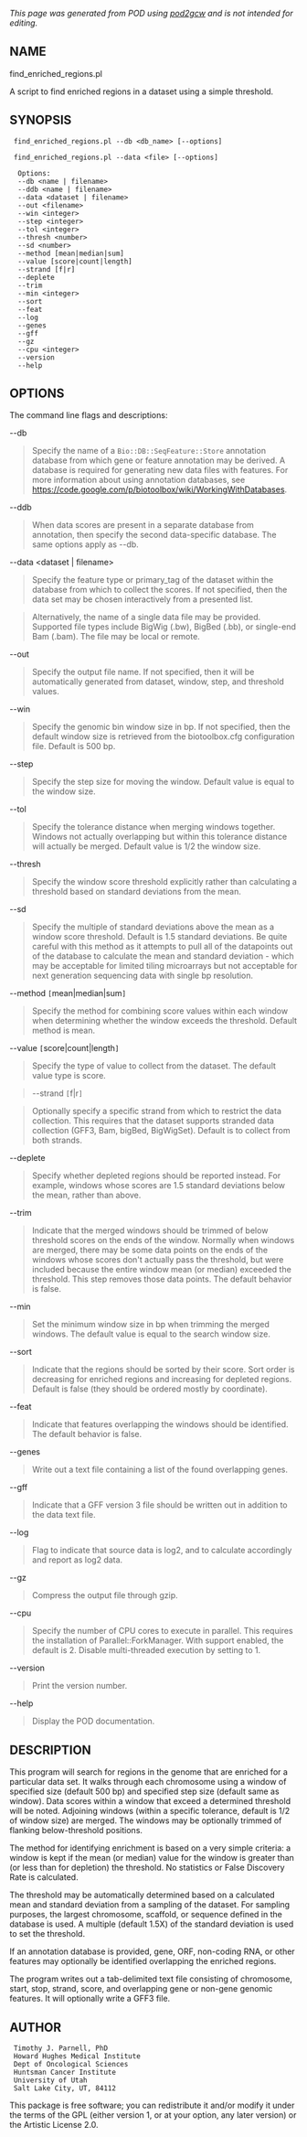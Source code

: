 _This page was generated from POD using [pod2gcw](http://code.google.com/p/pod2gcw) and is not intended for editing._

## NAME ##
find\_enriched\_regions.pl

A script to find enriched regions in a dataset using a simple threshold.

## SYNOPSIS ##
```
 find_enriched_regions.pl --db <db_name> [--options]
```
```
 find_enriched_regions.pl --data <file> [--options]
```
```
  Options:
  --db <name | filename>
  --ddb <name | filename>
  --data <dataset | filename>
  --out <filename>
  --win <integer>
  --step <integer>
  --tol <integer>
  --thresh <number>
  --sd <number>
  --method [mean|median|sum]
  --value [score|count|length]
  --strand [f|r]
  --deplete
  --trim
  --min <integer>
  --sort
  --feat
  --log
  --genes
  --gff
  --gz
  --cpu <integer>
  --version
  --help
```
## OPTIONS ##
The command line flags and descriptions:

--db <name>


> Specify the name of a `Bio::DB::SeqFeature::Store` annotation database  from which gene or feature annotation may be derived. A database is  required for generating new data files with features. For more information  about using annotation databases,  see <https://code.google.com/p/biotoolbox/wiki/WorkingWithDatabases>.

> 
--ddb <name>


> When data scores are present in a separate database from annotation, then specify the second data-specific database. The same options  apply as --db.

> 
--data <dataset | filename>


> Specify the feature type or primary\_tag of the dataset within the  database from which to collect the scores. If not specified, then  the data set may be chosen interactively from a presented list.

> 
> Alternatively, the name of a single data file may be provided.  Supported file types include BigWig (.bw), BigBed (.bb), or  single-end Bam (.bam). The file may be local or remote.

> 
--out <filename>


> Specify the output file name. If not specified, then it will be  automatically generated from dataset, window, step, and threshold  values.

> 
--win <integer>


> Specify the genomic bin window size in bp. If not specified,  then the default window size is retrieved from the biotoolbox.cfg  configuration file. Default is 500 bp.

> 
--step <integer>


> Specify the step size for moving the window. Default value is  equal to the window size.

> 
--tol <integer>


> Specify the tolerance distance when merging windows together.  Windows not actually overlapping but within this tolerance  distance will actually be merged. Default value is 1/2 the  window size.

> 
--thresh <number>


> Specify the window score threshold explicitly rather than calculating a threshold based on standard deviations from the mean.

> 
--sd <number>


> Specify the multiple of standard deviations above the mean as a window score threshold. Default is 1.5 standard deviations. Be  quite careful with this method as it attempts to pull all of the  datapoints out of the database to calculate the mean and  standard deviation - which may be acceptable for limited tiling  microarrays but not acceptable for next generation sequencing  data with single bp resolution.

> 
--method `[`mean|median|sum`]`


> Specify the method for combining score values within each window  when determining whether the window exceeds the threshold. Default method is mean.

> 
--value `[`score|count|length`]`


> Specify the type of value to collect from the dataset. The  default value type is score.

> 
> --strand `[`f|r`]`

> 
> Optionally specify a specific strand from which to restrict the  data collection. This requires that the dataset supports  stranded data collection (GFF3, Bam, bigBed, BigWigSet).  Default is to collect from both strands.

> 
--deplete


> Specify whether depleted regions should be reported instead.  For example, windows whose scores are 1.5 standard deviations  below the mean, rather than above.

> 
--trim


> Indicate that the merged windows should be trimmed of below  threshold scores on the ends of the window. Normally when windows  are merged, there may be some data points on the ends of the  windows whose scores don't actually pass the threshold, but were  included because the entire window mean (or median) exceeded  the threshold. This step removes those data points. The default  behavior is false.

> 
--min <integer>


> Set the minimum window size in bp when trimming the merged windows.  The default value is equal to the search window size.

> 
--sort


> Indicate that the regions should be sorted by their score.  Sort order is decreasing for enriched regions and increasing  for depleted regions. Default is false (they should be  ordered mostly by coordinate).

> 
--feat


> Indicate that features overlapping the windows should be  identified. The default behavior is false.

> 
--genes


> Write out a text file containing a list of the found overlapping genes.

> 
--gff


> Indicate that a GFF version 3 file should be written out in addition to the data text file.

> 
--log


> Flag to indicate that source data is log2, and to calculate  accordingly and report as log2 data.

> 
--gz


> Compress the output file through gzip.

> 
--cpu <integer>


> Specify the number of CPU cores to execute in parallel. This requires  the installation of Parallel::ForkManager. With support enabled, the  default is 2. Disable multi-threaded execution by setting to 1.

> 
--version


> Print the version number.

> 
--help


> Display the POD documentation.

> 
## DESCRIPTION ##
This program will search for regions in the genome that are enriched for a  particular data set. It walks through each chromosome using a  window of specified size (default 500 bp) and specified step size (default  same as window). Data scores within a window that exceed a determined threshold will be noted. Adjoining windows (within a specific tolerance, default is  1/2 of window size) are merged. The windows may be optionally trimmed  of flanking below-threshold positions.

The method for identifying enrichment is based on a very simple criteria:  a window is kept if the mean (or median) value for the window is greater  than (or less than for depletion) the threshold. No statistics or False  Discovery Rate is calculated.

The threshold may be automatically determined based on a calculated  mean and standard deviation from a sampling of the dataset. For sampling  purposes, the largest chromosome, scaffold, or sequence defined in the  database is used. A multiple (default 1.5X) of the standard deviation  is used to set the threshold.

If an annotation database is provided, gene, ORF, non-coding RNA, or  other features may optionally be identified overlapping the enriched  regions.

The program writes out a tab-delimited text file consisting of chromosome,  start, stop, strand, score, and overlapping gene or non-gene genomic  features. It will optionally write a GFF3 file.

## AUTHOR ##
```
 Timothy J. Parnell, PhD
 Howard Hughes Medical Institute
 Dept of Oncological Sciences
 Huntsman Cancer Institute
 University of Utah
 Salt Lake City, UT, 84112
```
This package is free software; you can redistribute it and/or modify it under the terms of the GPL (either version 1, or at your option, any later version) or the Artistic License 2.0.
